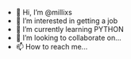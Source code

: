 - 👋 Hi, I’m @millixs
- 👀 I’m interested in getting a job 
- 🌱 I’m currently learning PYTHON
- 💞️ I’m looking to collaborate on...
- 📫 How to reach me...


<!---
millixs/millixs is a ✨ special ✨ repository because its `README.md` (this file) appears on your GitHub profile.
You can click the Preview link to take a look at your changes.
--->
